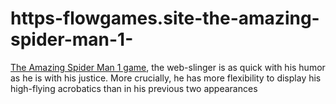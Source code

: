 # https-flowgames.site-the-amazing-spider-man-1-
[The Amazing Spider Man 1 game](https://flowgames.site/the-amazing-spider-man-1/), the web-slinger is as quick with his humor as he is with his justice. More crucially, he has more flexibility to display his high-flying acrobatics than in his previous two appearances
